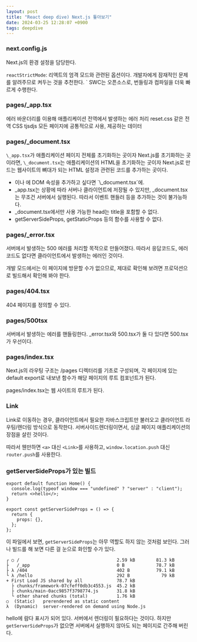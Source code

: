 ```yaml
---
layout: post
title: "React deep dive) Next.js 톺아보기"
date: 2024-03-25 12:28:07 +0900
tags: deepdive
---
```


### next.config.js

Next.js의 환경 설정을 담당한다.

`reactStrictMode`: 리액트의 엄격 모드와 관련된 옵션이다. 개발자에게 잠재적인 문제를 알려주므로 켜두는 것을 추천한다.
`
SWC는 오픈소스로, 번들링과 컴파일을 더욱 빠르게 수행한다.

### pages/\_app.tsx

에러 바운더리를 이용해 애플리케이션 전역에서 발생하는 에러 처리
reset.css 같은 전역 CSS tjsdjs
모든 페이지에 공통적으로 사용, 제공하는 데이터

### pages/\_document.tsx

`\_app.tsx`가 애플리케이션 페이지 전체를 초기화하는 곳이자 Next.js를 초기화하는 곳이라면, `\_document.tsx`는 애플리케이션의 HTML을 초기화하는 곳이자 Next.js로 만드는 웹사이트의 뼈대가 되는 HTML 설정과 관련된 코드를 추가하는 곳이다.

- <html>이나 <body>에 DOM 속성을 추가하고 싶다면 `\_document.tsx`에.
- \_app.tsx는 상황에 따라 서버나 클라이언트에 저장될 수 있지만, \_document.tsx는 무조건 서버에서 실행된다. 따라서 이벤트 핸들러 등을 추가하는 것이 불가능하다.
- \_document.tsx에서만 사용 가능한 head는 title을 포함할 수 없다.
- getServerSideProps, getStaticProps 등의 함수를 사용할 수 없다.

### pages/\_error.tsx

서버에서 발생하는 500 에러를 처리할 목적으로 만들어졌다. 따라서 응답코드도, 에러코드도 없다면 클라이언트에서 발생하는 에러인 것이다.

개발 모드에서는 이 페이지에 방문할 수가 없으므로, 제대로 확인해 보려면 프로덕션으로 빌드해서 확인해 봐야 한다.

### pages/404.tsx

404 페이지를 정의할 수 있다.

### pages/500tsx

서버에서 발생하는 에러를 핸들링한다. \_error.tsx와 500.tsx가 둘 다 있다면 500.tsx가 우선이다.

### pages/index.tsx

Next.js의 라우팅 구조는 /pages 디렉터리를 기초로 구성되며, 각 페이지에 있는 default export로 내보낸 함수가 해당 페이지의 루트 컴포넌트가 된다.

pages/index.tsx는 웹 사이트의 루트가 된다.

### Link

Link로 이동하는 경우, 클라이언트에서 필요한 자바스크립트만 불러오고 클라이언트 라우팅/렌더링 방식으로 동작한다. 서버사이드렌더링이면서, 싱글 페이지 애플리케이션의 장점을 살린 것이다.

따라서 웬만하면 `<a>` 대신 `<Link>`를 사용하고, `window.location.push` 대신 `router.push`를 사용한다.

### getServerSideProps가 있는 빌드

```tsx
export default function Home() {
  console.log(typeof window === "undefined" ? "server" : "client");
  return <>hello</>;
}

export const getServerSideProps = () => {
  return {
    props: {},
  };
};
```

이 파일에서 보면, `getServerSideProps`는 아무 역할도 하지 않는 것처럼 보인다. 그러나 빌드를 해 보면 다른 걸 눈으로 화인할 수가 있다.

```
┌ ○ /                                     2.59 kB        81.3 kB
├   /_app                                 0 B            78.7 kB
├ λ /404                                  402 B          79.1 kB
└ λ /hello                                292 B            79 kB
+ First Load JS shared by all             78.7 kB
  ├ chunks/framework-07cfeff0db3c4553.js  45.2 kB
  ├ chunks/main-0acc9857f3798774.js       31.8 kB
  └ other shared chunks (total)           1.76 kB
○  (Static)   prerendered as static content
λ  (Dynamic)  server-rendered on demand using Node.js
```

hello에 람다 표시가 되어 있다. 서버에서 렌더링이 필요하다는 것이다. 하지만 `getServerSideProps`가 없으면 서버에서 실행하지 않아도 되는 페이지로 간주해 버린다.
